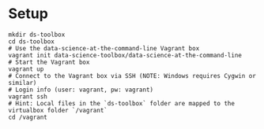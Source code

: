 # Setup

	mkdir ds-toolbox
	cd ds-toolbox
	# Use the data-science-at-the-command-line Vagrant box
	vagrant init data-science-toolbox/data-science-at-the-command-line
	# Start the Vagrant box
	vagrant up
	# Connect to the Vagrant box via SSH (NOTE: Windows requires Cygwin or similar)
	# Login info (user: vagrant, pw: vagrant)
	vagrant ssh
	# Hint: Local files in the `ds-toolbox` folder are mapped to the virtualbox folder `/vagrant`
	cd /vagrant
	




	